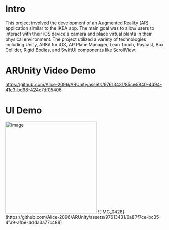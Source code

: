 # Intro 
This project involved the development of an Augmented Reality (AR) application similar to the IKEA app. The main goal was to allow users to interact with their iOS device's camera and place virtual plants in their physical environment. The project utilized a variety of technologies including Unity, ARKit for iOS, AR Plane Manager, Lean Touch, Raycast, Box Collider, Rigid Bodies, and SwiftUI components like ScrollView. 

# ARUnity Video Demo

https://github.com/Alice-2096/ARUnity/assets/97613431/85ce5840-4d94-41e3-bd98-424c7df05406

# UI Demo
<img width="289" alt="image" src="https://github.com/Alice-2096/ARUnity/assets/97613431/6558b804-0313-42e0-96f7-ae4803a3ebc0">
![IMG_0428](https://github.com/Alice-2096/ARUnity/assets/97613431/6a87f7ce-bc35-4fa9-afbe-4dda3a77c488)


